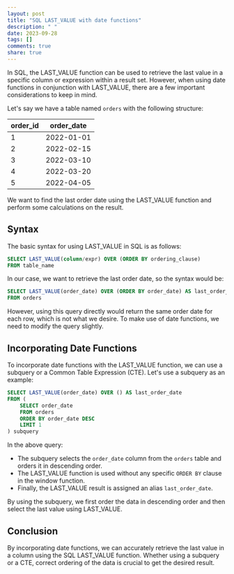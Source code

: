 ```yaml
---
layout: post
title: "SQL LAST_VALUE with date functions"
description: " "
date: 2023-09-28
tags: []
comments: true
share: true
---
```


In SQL, the LAST_VALUE function can be used to retrieve the last value in a specific column or expression within a result set. However, when using date functions in conjunction with LAST_VALUE, there are a few important considerations to keep in mind.

Let's say we have a table named `orders` with the following structure:

| order_id | order_date  |
|----------|-------------|
| 1        | 2022-01-01  |
| 2        | 2022-02-15  |
| 3        | 2022-03-10  |
| 4        | 2022-03-20  |
| 5        | 2022-04-05  |

We want to find the last order date using the LAST_VALUE function and perform some calculations on the result.

## Syntax

The basic syntax for using LAST_VALUE in SQL is as follows:

```sql
SELECT LAST_VALUE(column/expr) OVER (ORDER BY ordering_clause)
FROM table_name
```

In our case, we want to retrieve the last order date, so the syntax would be:

```sql
SELECT LAST_VALUE(order_date) OVER (ORDER BY order_date) AS last_order_date
FROM orders
```

However, using this query directly would return the same order date for each row, which is not what we desire. To make use of date functions, we need to modify the query slightly.

## Incorporating Date Functions

To incorporate date functions with the LAST_VALUE function, we can use a subquery or a Common Table Expression (CTE). Let's use a subquery as an example:

```sql
SELECT LAST_VALUE(order_date) OVER () AS last_order_date
FROM (
    SELECT order_date
    FROM orders
    ORDER BY order_date DESC
    LIMIT 1
) subquery
```

In the above query:

- The subquery selects the `order_date` column from the `orders` table and orders it in descending order.
- The LAST_VALUE function is used without any specific `ORDER BY` clause in the window function.
- Finally, the LAST_VALUE result is assigned an alias `last_order_date`.

By using the subquery, we first order the data in descending order and then select the last value using LAST_VALUE.

## Conclusion

By incorporating date functions, we can accurately retrieve the last value in a column using the SQL LAST_VALUE function. Whether using a subquery or a CTE, correct ordering of the data is crucial to get the desired result.